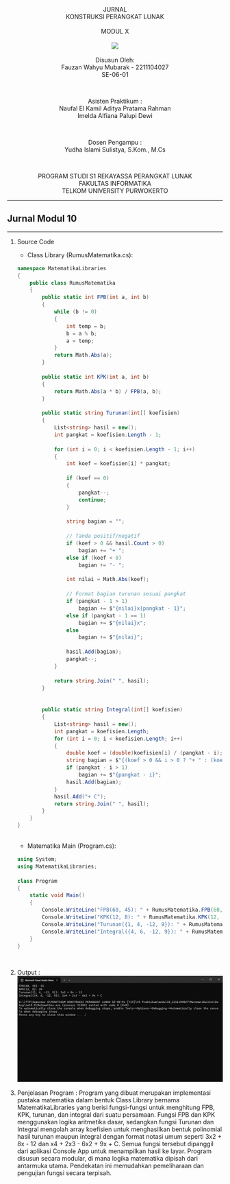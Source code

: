 <div align="center">
JURNAL <br>
KONSTRUKSI PERANGKAT LUNAK <br>
<br>
MODUL X <br>
<!-- JUDUL -->
 <br>

<img src="https://lac.telkomuniversity.ac.id/wp-content/uploads/2021/01/cropped-1200px-Telkom_University_Logo.svg-270x270.png" width="250px">

<br>

Disusun Oleh: <br>
Fauzan Wahyu Mubarak - 2211104027 <br>
SE-06-01 <br>

<br>

Asisten Praktikum : <br>
Naufal El Kamil Aditya Pratama Rahman <br>
Imelda Alfiana Palupi Dewi <br>

<br>

Dosen Pengampu : <br>
Yudha Islami Sulistya, S.Kom., M.Cs <br>

<br>

PROGRAM STUDI S1 REKAYASSA PERANGKAT LUNAK <br>
FAKULTAS INFORMATIKA <br> 
TELKOM UNIVERSITY PURWOKERTO <br>

</div>

---
## Jurnal Modul 10
---

1. Source Code

    - Class Library (RumusMatematika.cs):

    ```c#
    namespace MatematikaLibraries
    {
        public class RumusMatematika
        {
            public static int FPB(int a, int b)
            {
                while (b != 0)
                {
                    int temp = b;
                    b = a % b;
                    a = temp;
                }
                return Math.Abs(a);
            }

            public static int KPK(int a, int b)
            {
                return Math.Abs(a * b) / FPB(a, b);
            }

            public static string Turunan(int[] koefisien)
            {
                List<string> hasil = new();
                int pangkat = koefisien.Length - 1;

                for (int i = 0; i < koefisien.Length - 1; i++)
                {
                    int koef = koefisien[i] * pangkat;

                    if (koef == 0)
                    {
                        pangkat--;
                        continue;
                    }

                    string bagian = "";

                    // Tanda positif/negatif
                    if (koef > 0 && hasil.Count > 0)
                        bagian += "+ ";
                    else if (koef < 0)
                        bagian += "- ";

                    int nilai = Math.Abs(koef);

                    // Format bagian turunan sesuai pangkat
                    if (pangkat - 1 > 1)
                        bagian += $"{nilai}x{pangkat - 1}";
                    else if (pangkat - 1 == 1)
                        bagian += $"{nilai}x";
                    else
                        bagian += $"{nilai}";

                    hasil.Add(bagian);
                    pangkat--;
                }

                return string.Join(" ", hasil);
            }


            public static string Integral(int[] koefisien)
            {
                List<string> hasil = new();
                int pangkat = koefisien.Length;
                for (int i = 0; i < koefisien.Length; i++)
                {
                    double koef = (double)koefisien[i] / (pangkat - i);
                    string bagian = $"{(koef > 0 && i > 0 ? "+ " : (koef < 0 ? "- " : ""))}{Math.Abs(koef)}x";
                    if (pangkat - i > 1)
                        bagian += $"{pangkat - i}";
                    hasil.Add(bagian);
                }
                hasil.Add("+ C");
                return string.Join(" ", hasil);
            }
        }
    }
    ```
    <br>

    - Matematika Main (Program.cs):

    ```c#
    using System;
    using MatematikaLibraries;

    class Program
    {
        static void Main()
        {
            Console.WriteLine("FPB(60, 45): " + RumusMatematika.FPB(60, 45));
            Console.WriteLine("KPK(12, 8): " + RumusMatematika.KPK(12, 8));
            Console.WriteLine("Turunan({1, 4, -12, 9}): " + RumusMatematika.Turunan(new int[] { 1, 4, -12, 9 }));
            Console.WriteLine("Integral({4, 6, -12, 9}): " + RumusMatematika.Integral(new int[] { 4, 6, -12, 9 }));
        }
    }
    ```
     <br>


2. Output :
    ![TP_SC_SS](/10_Library_Construction/img/outputjurnal.png)
    <br>

3. Penjelasan Program :
    Program yang dibuat merupakan implementasi pustaka matematika dalam bentuk Class Library bernama MatematikaLibraries yang berisi fungsi-fungsi untuk menghitung FPB, KPK, turunan, dan integral dari suatu persamaan. Fungsi FPB dan KPK menggunakan logika aritmetika dasar, sedangkan fungsi Turunan dan Integral mengolah array koefisien untuk menghasilkan bentuk polinomial hasil turunan maupun integral dengan format notasi umum seperti 3x2 + 8x - 12 dan x4 + 2x3 - 6x2 + 9x + C. Semua fungsi tersebut dipanggil dari aplikasi Console App untuk menampilkan hasil ke layar. Program disusun secara modular, di mana logika matematika dipisah dari antarmuka utama. Pendekatan ini memudahkan pemeliharaan dan pengujian fungsi secara terpisah.
    <br>

